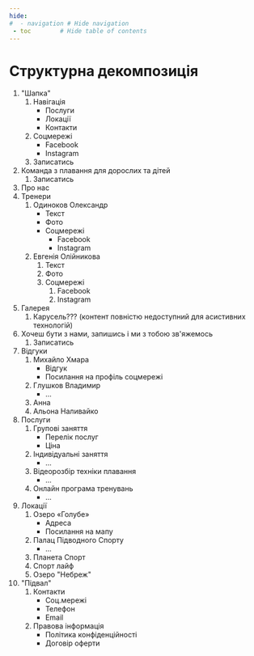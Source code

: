 ```yaml
---
hide:
#  - navigation # Hide navigation
 - toc        # Hide table of contents
---
```


# Структурна декомпозиція

1. "Шапка"
	1. Навігація
		- Послуги
		- Локації
		- Контакти
	1. Соцмережі
		- Facebook
		- Instagram
	1. Записатись
1. Команда з плавання для дорослих та дітей
	1. Записатись
1. Про нас
1. Тренери
	1. Одиноков Олександр
		- Текст
		- Фото
		- Соцмережі
			- Facebook
			- Instagram
	1. Евгенія Олійникова
		1. Текст
		1. Фото
		1. Соцмережі
			1. Facebook
			1. Instagram
1. Галерея
	1. Карусель??? (контент повністю недоступний для асистивних технологій)
1. Хочеш бути з нами, запишись і ми з тобою зв'яжемось
	1. Записатись
1. Відгуки
	1. Михайло Хмара
		- Відгук
		- Посилання на профіль соцмережі
	1. Глушков Владимир
		- ...
	1. Анна
	1. Альона Наливайко
1. Послуги
	1. Групові заняття
		- Перелік послуг
		- Ціна
	1. Індивідуальні заняття
		- ...
	1. Відеорозбір техніки плавання
		- ...
	1. Онлайн програма тренувань
		- ...
1. Локації
	1. Озеро «Голубе»
		- Адреса
		- Посилання на мапу
	1. Палац Підводного Спорту
		- ...
	1. Планета Спорт
	1. Спорт лайф
	1. Озеро "Небреж"
1. "Підвал"
	1. Контакти
		- Соц.мережі
		- Телефон
		- Email
	1. Правова інформація
		- Політика конфіденційності
		- Договір оферти
	